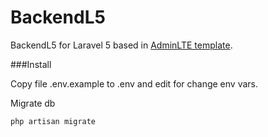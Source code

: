 # BackendL5

BackendL5 for Laravel 5 based in [AdminLTE template](http://almsaeedstudio.com/AdminLTE/).

###Install

Copy file .env.example to .env and edit for change env vars.

Migrate db

```
php artisan migrate
```



